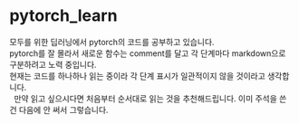 # pytorch_learn
모두를 위한 딥러닝에서 pytorch의 코드를 공부하고 있습니다.  
pytorch를 잘 몰라서 새로운 함수는 comment를 달고 각 단계마다 markdown으로 구분하려고 노력 중입니다.  
현재는 코드를 하나하나 읽는 중이라 각 단계 표시가 일관적이지 않을 것이라고 생각합니다.  
  
만약 읽고 싶으시다면 처음부터 순서대로 읽는 것을 추천해드립니다. 이미 주석을 쓴 건 다음에 안 써서 그렇습니다.
